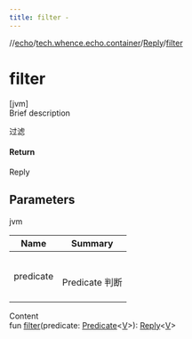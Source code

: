 ```yaml
---
title: filter -
---
```

//[echo](../../index.md)/[tech.whence.echo.container](../index.md)/[Reply](index.md)/[filter](filter.md)



# filter  
[jvm]  
Brief description  


过滤



#### Return  


Reply<V>



## Parameters  
  
jvm  
  
|  Name|  Summary| 
|---|---|
| predicate| <br><br>Predicate<V> 判断<br><br>
  
  
Content  
fun [filter](filter.md)(predicate: [Predicate](../../tech.whence.echo.function/-predicate/index.md)<[V](index.md)>): [Reply](index.md)<[V](index.md)>  




